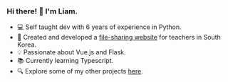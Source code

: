 ### Hi there! 👋 I'm Liam.

- 💻 Self taught dev with 6 years of experience in Python.
- 🚀 Created and developed a [file-sharing website](https://bibimhak.com) for teachers in South Korea.
- 💡 Passionate about Vue.js and Flask.
- 📚 Currently learning Typescript.
- 🔍 Explore some of my other projects [here](https://liambot.dev).
